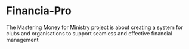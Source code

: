 # Financia-Pro
The Mastering Money for Ministry project is about creating a system for clubs and organisations to support seamless and effective financial management 
